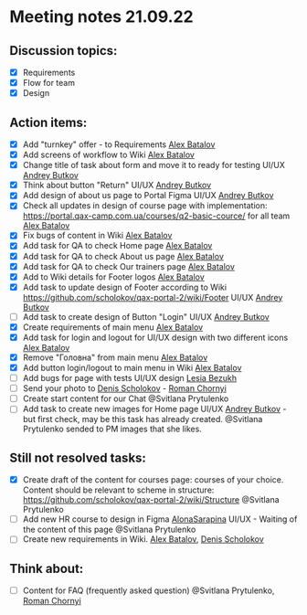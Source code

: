 # Meeting notes 21.09.22

## Discussion topics:

- [x] Requirements
- [x] Flow for team 
- [x] Design 

## Action items:   

- [x] Add "turnkey" offer - to Requirements [Alex Batalov](https://github.com/ABatalov) 
- [x] Add screens of workflow to Wiki  [Alex Batalov](https://github.com/ABatalov)  
- [x] Change title of task about form and move it to ready for testing UI/UX [Andrey Butkov](https://github.com/ButKoff)  
- [x] Think about button "Return" UI/UX [Andrey Butkov](https://github.com/ButKoff) 
- [x] Add design of about us page to Portal Figma UI/UX [Andrey Butkov](https://github.com/ButKoff)   
- [x] Check all updates in design of course page with implementation: https://portal.qax-camp.com.ua/courses/q2-basic-cource/ for all team [Alex Batalov](https://github.com/ABatalov) 
- [x] Fix bugs of content in Wiki [Alex Batalov](https://github.com/ABatalov)  
- [x] Add task for QA to check Home page [Alex Batalov](https://github.com/ABatalov)  
- [x] Add task for QA to check About us page [Alex Batalov](https://github.com/ABatalov)
- [x] Add task for QA to check Our trainers page [Alex Batalov](https://github.com/ABatalov) 
- [x] Add to Wiki details for Footer logos [Alex Batalov](https://github.com/ABatalov) 
- [x] Add task to update design of Footer according to Wiki https://github.com/scholokov/qax-portal-2/wiki/Footer UI/UX [Andrey Butkov](https://github.com/ButKoff) 
- [ ] Add task to create design of Button "Login" UI/UX [Andrey Butkov](https://github.com/ButKoff) 
- [x] Create requirements of main menu [Alex Batalov](https://github.com/ABatalov) 
- [x] Add task for login and logout for UI/UX design with two different icons [Alex Batalov](https://github.com/ABatalov) 
- [x] Remove "Головна" from main menu [Alex Batalov](https://github.com/ABatalov)
- [x] Add button login/logout to main menu in Wiki [Alex Batalov](https://github.com/ABatalov) 
- [ ] Add bugs for page with tests UI/UX design [Lesia Bezukh](https://github.com/LesiaBezukh)
- [ ] Send your photo to [Denis Scholokov](https://github.com/scholokov) - [Roman Chornyi](https://github.com/RChornyi)
- [ ] Create start content for our Chat @Svitlana Prytulenko  
- [ ] Add task to create new images for Home page UI/UX [Andrey Butkov](https://github.com/ButKoff) - but first check, may be this task has already created. @Svitlana Prytulenko sended to PM images that she likes.   

## Still not resolved tasks:  
- [x] Create draft of the content for courses page: courses of your choice. Content should be relevant to scheme in structure: https://github.com/scholokov/qax-portal-2/wiki/Structure  @Svitlana Prytulenko
- [ ] Add new HR course to design in Figma [AlonaSarapina](https://github.com/AlonaSarapina)  UI/UX - Waiting of the content of this page @Svitlana Prytulenko 
- [ ] Create new requirements in Wiki. [Alex Batalov](https://github.com/ABatalov), [Denis Scholokov](https://github.com/scholokov)

## Think about:  
- [ ] Content for FAQ (frequently asked question) @Svitlana Prytulenko, [Roman Chornyi](https://github.com/RChornyi)
